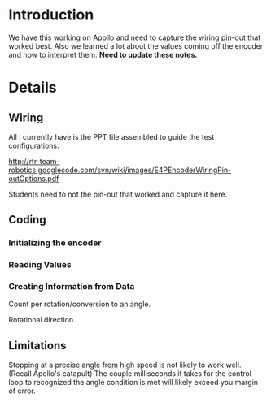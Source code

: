 # Introduction #

We have this working on Apollo and need to capture the wiring pin-out that worked best. Also we learned a lot about the values coming off the encoder and how to interpret them. **Need to update these notes.**


# Details #
## Wiring ##
All I currently have is the PPT file assembled to guide the test configurations.

http://rtr-team-robotics.googlecode.com/svn/wiki/images/E4PEncoderWiringPin-outOptions.pdf

Students need to not the pin-out that worked and capture it here.
## Coding ##
### Initializing the encoder ###
### Reading Values ###
### Creating Information from Data ###

Count per rotation/conversion to an angle.

Rotational direction.

## Limitations ##
Stopping at a precise angle from high speed is not likely to work well. (Recall Apollo's catapult) The couple milliseconds it takes for the control loop to recognized the angle condition is met will likely exceed you margin of error.